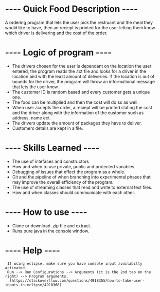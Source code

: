 # ---- Quick Food Description ----
A ordering program that lets the user pick the restruant and the meal they would like to have, then an reciept is printed for the user letting them know which driver is delivering and the cost of the order.

# ---- Logic of program ----
  * The drivers chosen for the user is dependant on the location the user entered, the program reads the .txt file and looks for a driver in the location and with the least amount  of deliveries. If the location is out of bounds for the driver, the program will throw an informational message that lets the user know.
  * The customer ID is random based and every customer gets a unique one.
  * The food can be multiplied and then the cost will do so as well.
  * When user accepts the order, a reciept will be printed stating the cost and the driver along with the information of the customer such as address, name ect.
  * The drivers update the amount of packages they have to deliver.
  * Customers details are kept in a file.

# ---- Skills Learned ----
  * The use of intefaces and constructors
  * How and when to use private, public and protected variables.
  * Debugging of issues that effect the program as a whole.
  * Git and the pipeline of when branching into experimental phases that may improve the overall efficiency of the program.
  * The use of streaming classes that read and write to external text files.
  * How and when classes should communicate with each other.
  
  
  # ---- How to use ----
   * Clone or download .zip file and extract.
   * Runs pure java in the console window.
  
  
  # ---- Help ----
     If using eclipse, make sure you have console input availabilty activated.
     Run --> Run Configurations --> Arguments (it is the 2nd tab on the right) --> Program arguments.
      (https://stackoverflow.com/questions/4918355/how-to-take-user-inputs-in-eclipse/4918368)
 
